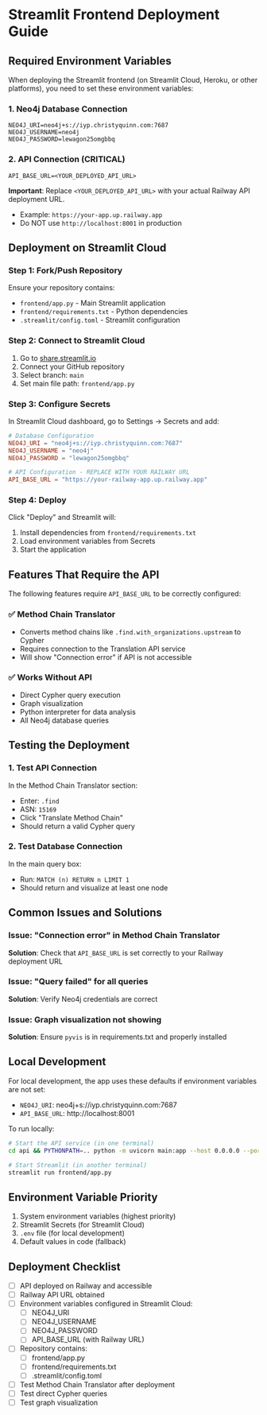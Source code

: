 # Streamlit Frontend Deployment Guide

## Required Environment Variables

When deploying the Streamlit frontend (on Streamlit Cloud, Heroku, or other platforms), you need to set these environment variables:

### 1. Neo4j Database Connection
```
NEO4J_URI=neo4j+s://iyp.christyquinn.com:7687
NEO4J_USERNAME=neo4j
NEO4J_PASSWORD=lewagon25omgbbq
```

### 2. API Connection (CRITICAL)
```
API_BASE_URL=<YOUR_DEPLOYED_API_URL>
```

**Important**: Replace `<YOUR_DEPLOYED_API_URL>` with your actual Railway API deployment URL.
- Example: `https://your-app.up.railway.app`
- Do NOT use `http://localhost:8001` in production

## Deployment on Streamlit Cloud

### Step 1: Fork/Push Repository
Ensure your repository contains:
- `frontend/app.py` - Main Streamlit application
- `frontend/requirements.txt` - Python dependencies
- `.streamlit/config.toml` - Streamlit configuration

### Step 2: Connect to Streamlit Cloud
1. Go to [share.streamlit.io](https://share.streamlit.io)
2. Connect your GitHub repository
3. Select branch: `main`
4. Set main file path: `frontend/app.py`

### Step 3: Configure Secrets
In Streamlit Cloud dashboard, go to Settings → Secrets and add:

```toml
# Database Configuration
NEO4J_URI = "neo4j+s://iyp.christyquinn.com:7687"
NEO4J_USERNAME = "neo4j"
NEO4J_PASSWORD = "lewagon25omgbbq"

# API Configuration - REPLACE WITH YOUR RAILWAY URL
API_BASE_URL = "https://your-railway-app.up.railway.app"
```

### Step 4: Deploy
Click "Deploy" and Streamlit will:
1. Install dependencies from `frontend/requirements.txt`
2. Load environment variables from Secrets
3. Start the application

## Features That Require the API

The following features require `API_BASE_URL` to be correctly configured:

### ✅ Method Chain Translator
- Converts method chains like `.find.with_organizations.upstream` to Cypher
- Requires connection to the Translation API service
- Will show "Connection error" if API is not accessible

### ✅ Works Without API
- Direct Cypher query execution
- Graph visualization
- Python interpreter for data analysis
- All Neo4j database queries

## Testing the Deployment

### 1. Test API Connection
In the Method Chain Translator section:
- Enter: `.find`
- ASN: `15169`
- Click "Translate Method Chain"
- Should return a valid Cypher query

### 2. Test Database Connection
In the main query box:
- Run: `MATCH (n) RETURN n LIMIT 1`
- Should return and visualize at least one node

## Common Issues and Solutions

### Issue: "Connection error" in Method Chain Translator
**Solution**: Check that `API_BASE_URL` is set correctly to your Railway deployment URL

### Issue: "Query failed" for all queries
**Solution**: Verify Neo4j credentials are correct

### Issue: Graph visualization not showing
**Solution**: Ensure `pyvis` is in requirements.txt and properly installed

## Local Development

For local development, the app uses these defaults if environment variables are not set:
- `NEO4J_URI`: neo4j+s://iyp.christyquinn.com:7687
- `API_BASE_URL`: http://localhost:8001

To run locally:
```bash
# Start the API service (in one terminal)
cd api && PYTHONPATH=.. python -m uvicorn main:app --host 0.0.0.0 --port 8001 --reload

# Start Streamlit (in another terminal)
streamlit run frontend/app.py
```

## Environment Variable Priority

1. System environment variables (highest priority)
2. Streamlit Secrets (for Streamlit Cloud)
3. `.env` file (for local development)
4. Default values in code (fallback)

## Deployment Checklist

- [ ] API deployed on Railway and accessible
- [ ] Railway API URL obtained
- [ ] Environment variables configured in Streamlit Cloud:
  - [ ] NEO4J_URI
  - [ ] NEO4J_USERNAME  
  - [ ] NEO4J_PASSWORD
  - [ ] API_BASE_URL (with Railway URL)
- [ ] Repository contains:
  - [ ] frontend/app.py
  - [ ] frontend/requirements.txt
  - [ ] .streamlit/config.toml
- [ ] Test Method Chain Translator after deployment
- [ ] Test direct Cypher queries
- [ ] Test graph visualization